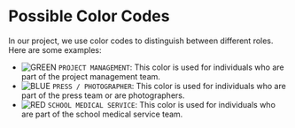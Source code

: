 # Possible Color Codes

In our project, we use color codes to distinguish between different roles. Here are some examples:

- ![GREEN](https://placehold.co/15x15/green/green.png) `PROJECT MANAGEMENT`: This color is used for individuals who are part of the project management team.
- ![BLUE](https://placehold.co/15x15/blue/blue.png) `PRESS / PHOTOGRAPHER`: This color is used for individuals who are part of the press team or are photographers.
- ![RED](https://placehold.co/15x15/red/red.png) `SCHOOL MEDICAL SERVICE`: This color is used for individuals who are part of the school medical service team.